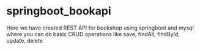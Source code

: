 # springboot_bookapi
Here we have created REST API for bookshop using springboot and mysql where you can do basic CRUD operations like save, findAll, findById, update, delete
